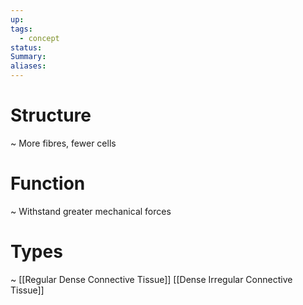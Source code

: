```yaml
---
up: 
tags:
  - concept
status: 
Summary:
aliases:
---
```

# Structure
~
More fibres, fewer cells
<!--SR:!2025-03-13,3,250-->

# Function
~
Withstand greater mechanical forces
<!--SR:!2025-03-14,4,270-->


# Types
~
[[Regular Dense Connective Tissue]]
[[Dense Irregular Connective Tissue]]
<!--SR:!2025-03-13,3,250-->